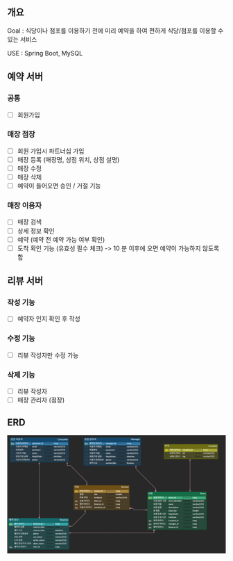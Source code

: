 ## 개요

Goal : 식당이나 점포를 이용하기 전에 미리 예약을 하여 편하게 식당/점포를 이용할 수 있는 서비스

USE : Spring Boot, MySQL

## 예약 서버
### 공통
- [ ] 회원가입

### 매장 점장
- [ ] 회원 가입시 파트너십 가입
- [ ] 매장 등록 (매장명, 상점 위치, 상점 설명)
- [ ] 매장 수정
- [ ] 매장 삭제
- [ ] 예약이 들어오면 승인 / 거절 기능

### 매장 이용자
- [ ] 매장 검색
- [ ] 상세 정보 확인
- [ ] 예약 (예약 전 예약 가능 여부 확인)
- [ ] 도착 확인 기능 (유효성 필수 체크) -> 10 분 이후에 오면 예약이 가능하지 않도록 함

## 리뷰 서버
### 작성 기능
- [ ] 예약자 인지 확인 후 작성

### 수정 기능
- [ ] 리뷰 작성자만 수정 가능

### 삭제 기능
- [ ] 리뷰 작성자
- [ ] 매장 관리자 (점장)

## ERD

![img_1.png](img_1.png)